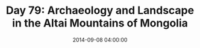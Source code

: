 ---
permalink: /jekyll/update/2014/09/08/day79
redirect_to: http://arounddh.elotroalex.com/jekyll/update/2014/09/08/day79/
layout: post
title:  "Day 79: Archaeology and Landscape in the Altai Mountains of Mongolia"
date:   2014-09-08 04:00:00
categories: jekyll update
---